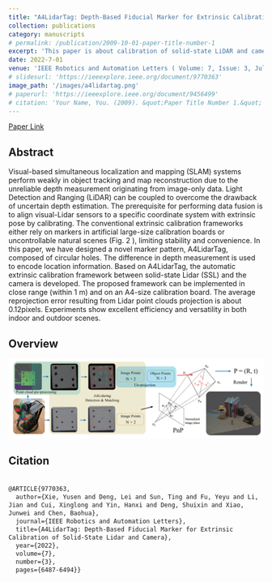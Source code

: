 ```yaml
---
title: "A4LidarTag: Depth-Based Fiducial Marker for Extrinsic Calibration of Solid-State Lidar and Camera"
collection: publications
category: manuscripts
# permalink: /publication/2009-10-01-paper-title-number-1
excerpt: 'This paper is about calibration of solid-state LiDAR and camera.'
date: 2022-7-01
venue: 'IEEE Robotics and Automation Letters ( Volume: 7, Issue: 3, July 2022)'
# slidesurl: 'https://ieeexplore.ieee.org/document/9770363'
image_path: '/images/a4lidartag.png'
# paperurl: 'https://ieeexplore.ieee.org/document/9456499'
# citation: 'Your Name, You. (2009). &quot;Paper Title Number 1.&quot; <i>Journal 1</i>. 1(1).'
---
```


<div>
    <a href="https://ieeexplore.ieee.org/document/9770363" target="_blank">Paper Link</a>
</div>

## Abstract

Visual-based simultaneous localization and mapping (SLAM) systems perform weakly in object tracking and map reconstruction due to the unreliable depth measurement originating from image-only data. Light Detection and Ranging (LiDAR) can be coupled to overcome the drawback of uncertain depth estimation. The prerequisite for performing data fusion is to align visual-Lidar sensors to a specific coordinate system with extrinsic pose by calibrating. The conventional extrinsic calibration frameworks either rely on markers in artificial large-size calibration boards or uncontrollable natural scenes (Fig. 2 ), limiting stability and convenience. In this paper, we have designed a novel marker pattern, A4LidarTag, composed of circular holes. The difference in depth measurement is used to encode location information. Based on A4LidarTag, the automatic extrinsic calibration framework between solid-state Lidar (SSL) and the camera is developed. The proposed framework can be implemented in close range (within 1 m) and on an A4-size calibration board. The average reprojection error resulting from Lidar point clouds projection is about 0.12pixels. Experiments show excellent efficiency and versatility in both indoor and outdoor scenes.

## Overview
![A4LidarTag](/images/a4lidartag.png)

## Citation
```text

@ARTICLE{9770363,
  author={Xie, Yusen and Deng, Lei and Sun, Ting and Fu, Yeyu and Li, Jian and Cui, Xinglong and Yin, Hanxi and Deng, Shuixin and Xiao, Junwei and Chen, Baohua},
  journal={IEEE Robotics and Automation Letters}, 
  title={A4LidarTag: Depth-Based Fiducial Marker for Extrinsic Calibration of Solid-State Lidar and Camera}, 
  year={2022},
  volume={7},
  number={3},
  pages={6487-6494}}

```